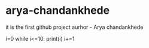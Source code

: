 # arya-chandankhede
it is the first github project 
aurhor - Arya chandankhede 

<bar> 
i=0
while i<=10:
  print(i)
  i+=1
